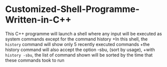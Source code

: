 # Customized-Shell-Programme-Written-in-C++

This C++ programme will launch a shell where any input will be executed as system commands except for the command history
+In this shell, the `history` command will show only 5 recently executed commands
+the history command will also accept the option -sbu, (sort by usage), 
+with `history -sbu`, the list of command shown will be sorted by the time that these commands took to run
